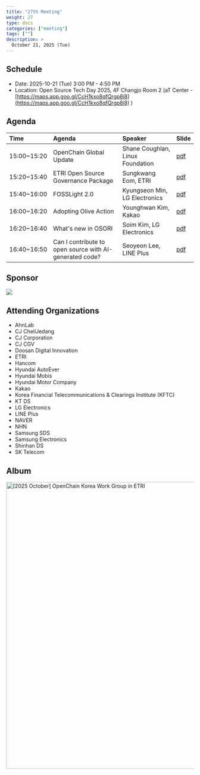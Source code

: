 ```yaml
---
title: "27th Meeting"
weight: 27
type: docs
categories: ["meeting"]
tags: [""]
description: >
  October 21, 2025 (Tue)
---
```



## Schedule


* Date: 2025-10-21 (Tue) 3:00 PM - 4:50 PM
* Location: Open Source Tech Day 2025, 4F Changjo Room 2 (aT Center - [https://maps.app.goo.gl/CcH1kxo8qfQrgp8i8](https://maps.app.goo.gl/CcH1kxo8qfQrgp8i8) )


## Agenda


| Time | Agenda | Speaker | Slide |
| :--- | :--- | :--- | :--- |
| 15:00~15:20 | OpenChain Global Update | Shane Coughlan, Linux Foundation | [pdf](../../../slides/OST2025-ShaneCoughlan.pdf) |
| 15:20~15:40 | ETRI Open Source Governance Package | Sungkwang Eom, ETRI | [pdf](../../../slides/OST2025-엄숭광.pdf) |
| 15:40~16:00 | FOSSLight 2.0 | Kyungseon Min, LG Electronics | [pdf](../../../slides/OST2025-민경선.pdf) |
| 16:00~16:20 | Adopting Olive Action | Younghwan Kim, Kakao | [pdf](../../../slides/OST2025-김영환.pdf) |
| 16:20~16:40 | What's new in OSORI | Soim Kim, LG Electronics | [pdf](../../../slides/OST2025-김소임.pdf) |
| 16:40~16:50 | Can I contribute to open source with AI-generated code? | Seoyeon Lee, LINE Plus | [pdf](../../../slides/OST2025-이서연.pdf) |



## Sponsor


![](../../../images/content/about/logo/etri.png)


## Attending Organizations

*   AhnLab
*   CJ CheilJedang
*   CJ Corporation
*   CJ CGV
*   Doosan Digital Innovation
*   ETRI
*   Hancom
*   Hyundai AutoEver
*   Hyundai Mobis
*   Hyundai Motor Company
*   Kakao
*   Korea Financial Telecommunications & Clearings Institute (KFTC)
*   KT DS
*   LG Electronics
*   LINE Plus
*   NAVER
*   NHN
*   Samsung SDS
*   Samsung Electronics
*   Shinhan DS
*   SK Telecom

## Album

<a data-flickr-embed="true" href="https://www.flickr.com/photos/198570149@N05/albums/72177720329817975" title="[2025 October] OpenChain Korea Work Group in ETRI"><img src="https://live.staticflickr.com/65535/54872127249_0004fa81e6_h.jpg" width="1024" height="768" alt="[2025 October] OpenChain Korea Work Group in ETRI"/></a><script async src="//embedr.flickr.com/assets/client-code.js" charset="utf-8"></script>